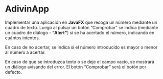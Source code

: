 # AdivinApp

Implementar una aplicación en **JavaFX** que recoga un  número mediante un cuadro de texto. Luego al pulsar un botón “Comprobar” se indica (mediante un cuadro de diálogo - **"Alert"**) si se ha acertado el número, indicando en cuántos intentos.

En caso de no acertar, se indica si el número introducido es mayor o menor al número a acertar.

En caso de que se introduzca texto o se deje el campo vacío, se mostrará un diálogo avisando del error. El botón “Comprobar” será el botón por defecto.
